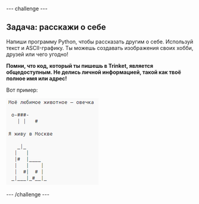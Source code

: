 --- challenge ---

## Задача: расскажи о себе

Напиши программу Python, чтобы рассказать другим о себе. Используй текст и ASCII-графику. Ты можешь создавать изображения своих хобби, друзей или чего угодно!

**Помни, что код, который ты пишешь в Trinket, является общедоступным. Не делись личной информацией, такой как твоё полное имя или адрес!**

Вот пример:

![снимок экрана](images/me-about.png)

--- /challenge ---